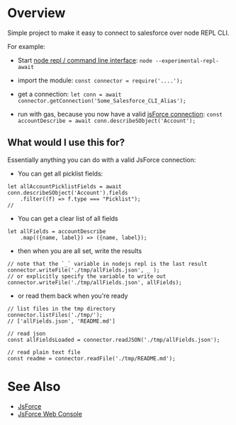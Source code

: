 # Overview

Simple project to make it easy to connect to salesforce over node REPL CLI.

For example:

* Start [node repl / command line interface](https://nodejs.org/api/repl.html): `node --experimental-repl-await`

* import the module: `const connector = require('....');`

* get a connection: `let conn = await connector.getConnection('Some_Salesforce_CLI_Alias');`

* run with gas, because you now have a valid [jsForce connection](https://jsforce.github.io/document/): `const accountDescribe = await conn.describeSObject('Account');`

## What would I use this for?

Essentially anything you can do with a valid JsForce connection:

* You can get all picklist fields:

```
let allAccountPicklistFields = await conn.describeSObject('Account').fields
	.filter((f) => f.type === "Picklist");
//
```

* You can get a clear list of all fields

```
let allFields = accountDescribe
	.map(({name, label}) => ({name, label});

```

* then when you are all set, write the results

```
// note that the `_` variable in nodejs repl is the last result
connector.writeFile('./tmp/allFields.json', _ );
// or explicitly specify the variable to write out
connector.writeFile('./tmp/allFields.json', allFields);
```

* or read them back when you're ready

```
// list files in the tmp directory
connector.listFiles('./tmp/');
// ['allFields.json', 'README.md']

// read json
const allFieldsLoaded = connector.readJSON('./tmp/allFields.json');

// read plain text file
const readme = connector.readFile('./tmp/README.md');
```

# See Also

* [JsForce](https://jsforce.github.io/document/)
* [JsForce Web Console](https://jsforce.github.io/jsforce-web-console/)
